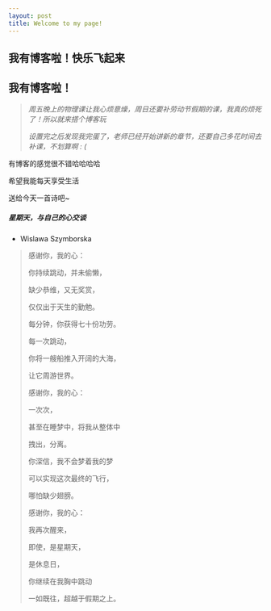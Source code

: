 ```yaml
---
layout: post
title: Welcome to my page!
---
```

## 我有博客啦！快乐飞起来

## 我有博客啦！

> *周五晚上的物理课让我心烦意燥，周日还要补劳动节假期的课，我真的烦死了！所以就来搭个博客玩*
>
> *设置完之后发现我完蛋了，老师已经开始讲新的章节，还要自己多花时间去补课，不划算啊 : (*

有博客的感觉很不错哈哈哈哈 

希望我能每天享受生活

送给今天一首诗吧~



##### 星期天，与自己的心交谈

- Wislawa Szymborska



> 感谢你，我的心：
>
> 你持续跳动，并未偷懒，
>
> 缺少恭维，又无奖赏，
>
> 仅仅出于天生的勤勉。
>
> 
>
> 每分钟，你获得七十份功劳。
>
> 每一次跳动，
>
> 你将一艘船推入开阔的大海，
>
> 让它周游世界。
>
> 
>
> 感谢你，我的心：
>
> 一次次，
>
> 甚至在睡梦中，将我从整体中
>
> 拽出，分离。
>
> 你深信，我不会梦着我的梦
>
> 可以实现这次最终的飞行，
>
> 哪怕缺少翅膀。
>
> 感谢你，我的心：
>
> 我再次醒来，
>
> 即使，是星期天，
>
> 是休息日，
>
> 你继续在我胸中跳动
>
> 一如既往，超越于假期之上。
